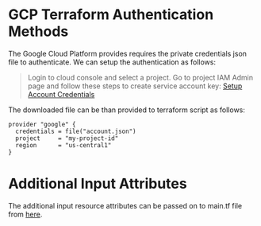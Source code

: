 # GCP Terraform Authentication Methods

The Google Cloud Platform provides requires the private credentials json file to authenticate. We can setup the authentication as follows:
>Login to cloud console and select a project. Go to project IAM Admin page and follow these steps to create service account key: [Setup Account Credentials](https://cloud.google.com/iam/docs/creating-managing-service-account-keys#creating_service_account_keys)

The downloaded file can be than provided to terraform script as follows: 
```
provider "google" {
  credentials = file("account.json")
  project     = "my-project-id"
  region      = "us-central1"
}
```

# Additional Input Attributes
The additional input resource attributes can be passed on to main.tf file from [here](https://www.terraform.io/docs/providers/google/d/datasource_compute_instance.html#attributes-reference).